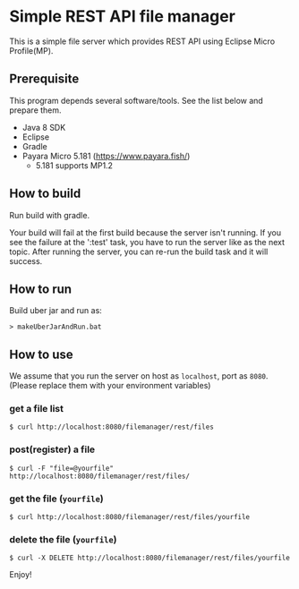 # Simple REST API file manager

This is a simple file server which provides REST API using Eclipse Micro Profile(MP).


## Prerequisite

This program depends several software/tools. See the list below and prepare them.

- Java 8 SDK
- Eclipse
- Gradle
- Payara Micro 5.181 (https://www.payara.fish/)
  - 5.181 supports MP1.2


## How to build

Run build with gradle.

Your build will fail at the first build because the server isn't running.
If you see the failure at the ':test' task, you have to run the server like as the next topic.
After running the server, you can re-run the build task and it will success.


## How to run

Build uber jar and run as:

```
> makeUberJarAndRun.bat
```


## How to use

We assume that you run the server on host as ```localhost```,
port as ```8080```.
(Please replace them with your environment variables)

### get a file list

```$ curl http://localhost:8080/filemanager/rest/files```

### post(register) a file

```$ curl -F "file=@yourfile" http://localhost:8080/filemanager/rest/files/```

### get the file (```yourfile```)

```$ curl http://localhost:8080/filemanager/rest/files/yourfile```

### delete the file (```yourfile```)

```$ curl -X DELETE http://localhost:8080/filemanager/rest/files/yourfile```


Enjoy!
